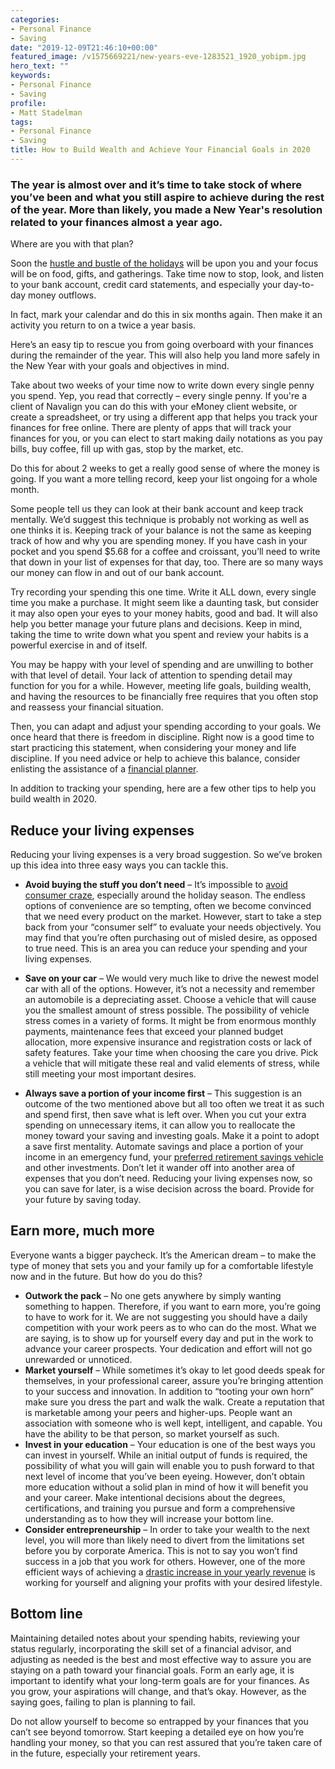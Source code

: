 ```yaml
---
categories:
- Personal Finance
- Saving
date: "2019-12-09T21:46:10+00:00"
featured_image: /v1575669221/new-years-eve-1283521_1920_yobipm.jpg
hero_text: ""
keywords:
- Personal Finance
- Saving
profile:
- Matt Stadelman
tags:
- Personal Finance
- Saving
title: How to Build Wealth and Achieve Your Financial Goals in 2020
---
```

### The year is almost over and it’s time to take stock of where you’ve been and what you still aspire to achieve during the rest of the year. More than likely, you made a New Year's resolution related to your finances almost a year ago.

Where are you with that plan?

Soon the [hustle and bustle of the holidays](https://navalign.com/updates/how-to-minimize-the-cost-of-hosting-a-holiday-gathering/) will be upon you and your focus will be on food, gifts, and gatherings. Take time now to stop, look, and listen to your bank account, credit card statements, and especially your day-to-day money outflows.

In fact, mark your calendar and do this in six months again. Then make it an activity you return to on a twice a year basis.

Here’s an easy tip to rescue you from going overboard with your finances during the remainder of the year. This will also help you land more safely in the New Year with your goals and objectives in mind.

Take about two weeks of your time now to write down every single penny you spend. Yep, you read that correctly – every single penny. If you're a client of Navalign you can do this with your eMoney client website, or create a spreadsheet, or try using a different app that helps you track your finances for free online. There are plenty of apps that will track your finances for you, or you can elect to start making daily notations as you pay bills, buy coffee, fill up with gas, stop by the market, etc.

Do this for about 2 weeks to get a really good sense of where the money is going. If you want a more telling record, keep your list ongoing for a whole month.

Some people tell us they can look at their bank account and keep track mentally. We’d suggest this technique is probably not working as well as one thinks it is. Keeping track of your balance is not the same as keeping track of how and why you are spending money. If you have cash in your pocket and you spend $5.68 for a coffee and croissant, you’ll need to write that down in your list of expenses for that day, too. There are so many ways our money can flow in and out of our bank account.

Try recording your spending this one time. Write it ALL down, every single time you make a purchase. It might seem like a daunting task, but consider it may also open your eyes to your money habits, good and bad. It will also help you better manage your future plans and decisions. Keep in mind, taking the time to write down what you spent and review your habits is a powerful exercise in and of itself.

You may be happy with your level of spending and are unwilling to bother with that level of detail. Your lack of attention to spending detail may function for you for a while. However, meeting life goals, building wealth, and having the resources to be financially free requires that you often stop and reassess your financial situation.

Then, you can adapt and adjust your spending according to your goals. We once heard that there is freedom in discipline. Right now is a good time to start practicing this statement, when considering your money and life discipline. If you need advice or help to achieve this balance, consider enlisting the assistance of a [financial planner](https://navalign.com/what-we-do/fiduciary-financial-planning/ "financial planner").

In addition to tracking your spending, here are a few other tips to help you build wealth in 2020.

## Reduce your living expenses

Reducing your living expenses is a very broad suggestion. So we’ve broken up this idea into three easy ways you can tackle this.

* **Avoid buying the stuff you don’t need** – It’s impossible to [avoid consumer craze](https://navalign.com/updates/what-s-your-money-personality/), especially around the holiday season. The endless options of convenience are so tempting, often we become convinced that we need every product on the market. However, start to take a step back from your “consumer self” to evaluate your needs objectively. You may find that you’re often purchasing out of misled desire, as opposed to true need. This is an area you can reduce your spending and your living expenses.


* **Save on your car** – We would very much like to drive the newest model car with all of the options. However, it’s not a necessity and remember an automobile is a depreciating asset. Choose a vehicle that will cause you the smallest amount of stress possible. The possibility of vehicle stress comes in a variety of forms. It might be from enormous monthly payments, maintenance fees that exceed your planned budget allocation, more expensive insurance and registration costs or lack of safety features. Take your time when choosing the care you drive. Pick a vehicle that will mitigate these real and valid elements of stress, while still meeting your most important desires.


* **Always save a portion of your income first** – This suggestion is an outcome of the two mentioned above but all too often we treat it as such and spend first, then save what is left over. When you cut your extra spending on unnecessary items, it can allow you to reallocate the money toward your saving and investing goals. Make it a point to adopt a save first mentality. Automate savings and place a portion of your income in an emergency fund, your [preferred retirement savings vehicle](https://navalign.com/updates/retirement-contribution-limits-for-2020/) and other investments. Don’t let it wander off into another area of expenses that you don’t need. Reducing your living expenses now, so you can save for later, is a wise decision across the board. Provide for your future by saving today.

## Earn more, much more

Everyone wants a bigger paycheck. It’s the American dream – to make the type of money that sets you and your family up for a comfortable lifestyle now and in the future. But how do you do this?

* **Outwork the pack** – No one gets anywhere by simply wanting something to happen. Therefore, if you want to earn more, you’re going to have to work for it. We are not suggesting you should have a daily competition with your work peers as to who can do the most. What we are saying, is to show up for yourself every day and put in the work to advance your career prospects. Your dedication and effort will not go unrewarded or unnoticed.
* **Market yourself** – While sometimes it’s okay to let good deeds speak for themselves, in your professional career, assure you’re bringing attention to your success and innovation. In addition to “tooting your own horn” make sure you dress the part and walk the walk. Create a reputation that is marketable among your peers and higher-ups. People want an association with someone who is well kept, intelligent, and capable. You have the ability to be that person, so market yourself as such.
* **Invest in your education** – Your education is one of the best ways you can invest in yourself. While an initial output of funds is required, the possibility of what you will gain will enable you to push forward to that next level of income that you’ve been eyeing. However, don’t obtain more education without a solid plan in mind of how it will benefit you and your career. Make intentional decisions about the degrees, certifications, and training you pursue and form a comprehensive understanding as to how they will increase your bottom line.
* **Consider entrepreneurship** – In order to take your wealth to the next level, you will more than likely need to divert from the limitations set before you by corporate America. This is not to say you won’t find success in a job that you work for others. However, one of the more efficient ways of achieving a [drastic increase in your yearly revenue](https://navalign.com/updates/how-much-should-you-save-by-age-30-40-50-or-60/) is working for yourself and aligning your profits with your desired lifestyle.

## Bottom line

Maintaining detailed notes about your spending habits, reviewing your status regularly, incorporating the skill set of a financial advisor, and adjusting as needed is the best and most effective way to assure you are staying on a path toward your financial goals. Form an early age, it is important to identify what your long-term goals are for your finances. As you grow, your aspirations will change, and that’s okay. However, as the saying goes, failing to plan is planning to fail.

Do not allow yourself to become so entrapped by your finances that you can’t see beyond tomorrow. Start keeping a detailed eye on how you’re handling your money, so that you can rest assured that you’re taken care of in the future, especially your retirement years.